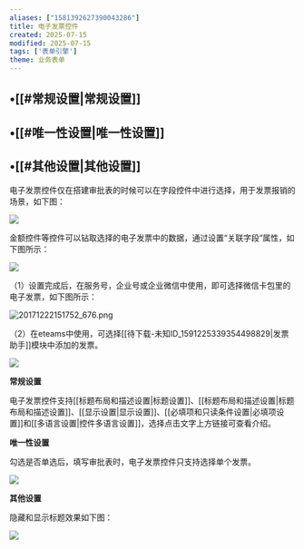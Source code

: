 ```yaml
---
aliases: ["1581392627390043286"]
title: 电子发票控件
created: 2025-07-15
modified: 2025-07-15
tags: ['表单引擎']
theme: 业务表单
---
```


## •[[#常规设置|常规设置]]

## •[[#唯一性设置|唯一性设置]]

## •[[#其他设置|其他设置]]

电子发票控件仅在搭建审批表的时候可以在字段控件中进行选择，用于发票报销的场景，如下图：

![](a7ba656d1b2302ff7946e848417354a6.jpg)

金额控件等控件可以钻取选择的电子发票中的数据，通过设置“关联字段“属性，如下图所示：

![](1cdb1326deacd9848ed6fbb6ff2d73c0.jpg)

（1）设置完成后，在服务号，企业号或企业微信中使用，即可选择微信卡包里的电子发票，如下图所示：

![](7ee4037ad9f0f29329da93a82b28769e.jpg "20171222151752_676.png")

（2）在eteams中使用，可选择[[待下载-未知ID_1591225339354498829|发票助手]]模块中添加的发票。

![](171d9da07fc23341c1237ddea8007b33.jpg)

**常规设置**

电子发票控件支持[[标题布局和描述设置|标题设置]]、[[标题布局和描述设置|标题布局和描述设置]]、[[显示设置|显示设置]]、[[必填项和只读条件设置|必填项设置]]和[[多语言设置|控件多语言设置]]，选择点击文字上方链接可查看介绍。

**唯一性设置**

勾选是否单选后，填写审批表时，电子发票控件只支持选择单个发票。

![](cbfc0660d3dcaca33c84c154966cdefc.jpg)

**其他设置**

隐藏和显示标题效果如下图：

![](07dfbfe610ea4761eb512b2eb7ea531b.jpg)